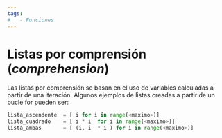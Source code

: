```yaml
---
tags:
#   - Funciones
---
```


# Listas por comprensión (*comprehension*)

Las listas por comprensión se basan en el uso de variables calculadas a partir de una iteración. Algunos ejemplos de listas creadas a partir de un bucle for pueden ser:

```python title="Listas por comprensión"
lista_ascendente  = [ i for i in range(<maximo>)]
lista_cuadrado    = [ i * i  for i in range(<maximo>)]
lista_ambas       = [ (i, i  * i ) for i in range(<maximo>)]
```